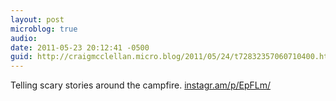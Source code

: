```yaml
---
layout: post
microblog: true
audio: 
date: 2011-05-23 20:12:41 -0500
guid: http://craigmcclellan.micro.blog/2011/05/24/t72832357060710400.html
---
```

Telling scary stories around the campfire.  [instagr.am/p/EpFLm/](http://instagr.am/p/EpFLm/)
